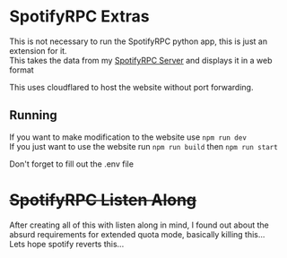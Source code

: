 # SpotifyRPC Extras
This is not necessary to run the SpotifyRPC python app, this is just an extension for it.  
This takes the data from my [SpotifyRPC Server](https://github.com/slingexe/SpotifyRPC) and displays it in a web format  

This uses cloudflared to host the website without port forwarding.

## Running
If you want to make modification to the website use `npm run dev`  
If you just want to use the website run `npm run build` then `npm run start`  

Don't forget to fill out the .env file

# ~~SpotifyRPC Listen Along~~
After creating all of this with listen along in mind, I found out about the absurd requirements for extended quota mode, basically killing this...  
Lets hope spotify reverts this...  